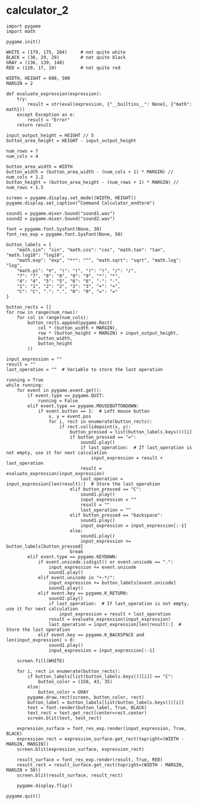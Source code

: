 # calculator_2
    import pygame
    import math
    
    pygame.init()
    
    WHITE = (179, 175, 204)     # not quite white
    BLACK = (36, 29, 29)        # not quite black
    GRAY = (136, 139, 148)
    RED = (120, 17, 10)         # not quite red
    
    WIDTH, HEIGHT = 600, 500
    MARGIN = 2
    
    def evaluate_expression(expression):
        try:
            result = str(eval(expression, {"__builtins__": None}, {"math": math}))
        except Exception as e:
            result = "Error"
        return result
    
    input_output_height = HEIGHT // 5
    button_area_height = HEIGHT - input_output_height
    
    num_rows = 7
    num_cols = 4
    
    button_area_width = WIDTH
    button_width = (button_area_width - (num_cols + 1) * MARGIN) // num_cols + 1.2
    button_height = (button_area_height - (num_rows + 1) * MARGIN) // num_rows + 1.5
    
    screen = pygame.display.set_mode((WIDTH, HEIGHT))
    pygame.display.set_caption("Command Calculator_endterm")
    
    sound1 = pygame.mixer.Sound("sound1.wav")
    sound2 = pygame.mixer.Sound("sound2.wav")
    
    font = pygame.font.SysFont(None, 30)
    font_res_exp = pygame.font.SysFont(None, 50)
    
    button_labels = {
        "math.sin": "sin", "math.cos": "cos", "math.tan": "tan", "math.log10": "log10",
        "math.exp": "exp", "**": "^", "math.sqrt": "sqrt", "math.log": "log",
        "math.pi": "π", "(": "(", ")": ")", "/": "/",
        "7": "7", "8": "8", "9": "9", "*": "*",
        "4": "4", "5": "5", "6": "6", "-": "-",
        "1": "1", "2": "2", "3": "3", "+": "+",
        "C": "C", ".": ".", "0": "0", "=": "="
    }
    
    button_rects = []
    for row in range(num_rows):
        for col in range(num_cols):
            button_rects.append(pygame.Rect(
                col * (button_width + MARGIN),
                row * (button_height + MARGIN) + input_output_height,
                button_width,
                button_height
            ))
    
    input_expression = ""
    result = ""
    last_operation = ""  # Variable to store the last operation
    
    running = True
    while running:
        for event in pygame.event.get():
            if event.type == pygame.QUIT:
                running = False
            elif event.type == pygame.MOUSEBUTTONDOWN:
                if event.button == 1:  # Left mouse button
                    x, y = event.pos
                    for i, rect in enumerate(button_rects):
                        if rect.collidepoint(x, y):
                            button_pressed = list(button_labels.keys())[i]
                            if button_pressed == "=":
                                sound2.play()
                                if last_operation:  # If last_operation is not empty, use it for next calculation
                                    input_expression = result + last_operation
                                result = evaluate_expression(input_expression)
                                last_operation = input_expression[len(result):]  # Store the last operation
                            elif button_pressed == "C":
                                sound1.play()
                                input_expression = ""
                                result = ""
                                last_operation = ""
                            elif button_pressed == "backspace":
                                sound1.play()
                                input_expression = input_expression[:-1]
                            else:
                                sound1.play()
                                input_expression += button_labels[button_pressed]
                            break
            elif event.type == pygame.KEYDOWN:
                if event.unicode.isdigit() or event.unicode == ".":
                    input_expression += event.unicode
                    sound1.play()
                elif event.unicode in "+-*/":
                    input_expression += button_labels[event.unicode]
                    sound1.play()
                elif event.key == pygame.K_RETURN:
                    sound2.play()
                    if last_operation:  # If last_operation is not empty, use it for next calculation
                        input_expression = result + last_operation
                    result = evaluate_expression(input_expression)
                    last_operation = input_expression[len(result):]  # Store the last operation
                elif event.key == pygame.K_BACKSPACE and len(input_expression) > 0:
                    sound1.play()
                    input_expression = input_expression[:-1]
    
        screen.fill(WHITE)
    
        for i, rect in enumerate(button_rects):
            if button_labels[list(button_labels.keys())[i]] == "C":
                button_color = (158, 43, 35)
            else:
                button_color = GRAY
            pygame.draw.rect(screen, button_color, rect)
            button_label = button_labels[list(button_labels.keys())[i]]
            text = font.render(button_label, True, BLACK)
            text_rect = text.get_rect(center=rect.center)
            screen.blit(text, text_rect)
    
        expression_surface = font_res_exp.render(input_expression, True, BLACK)
        expression_rect = expression_surface.get_rect(topright=(WIDTH - MARGIN, MARGIN))
        screen.blit(expression_surface, expression_rect)
    
        result_surface = font_res_exp.render(result, True, RED)
        result_rect = result_surface.get_rect(topright=(WIDTH - MARGIN, MARGIN + 50))
        screen.blit(result_surface, result_rect)
    
        pygame.display.flip()
    
    pygame.quit()
